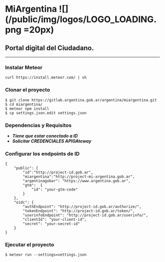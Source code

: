 # MiArgentina ![](/public/img/logos/LOGO_LOADING.png =20px)

## Portal digital del Ciudadano.
***

### Instalar Meteor
```
curl https://install.meteor.com/ | sh
```

### Clonar el proyecto

```
$ git clone https://gitlab.argentina.gob.ar/argentina/miargentina.git
$ cd miargentina/
$ meteor npm install
$ cp settings.json.edit settings.json
```

### Dependencias y Requisitos

- ***Tiene que estar conectado a ID***
- ***Solicitar CREDENCIALES APIGAteway***

### Configurar los endpoints de ID

```
{
    "public": {
        "id":"http://project-id.gob.ar",
        "miargentina":"http://project-mi-argentina.gob.ar",
        "argentinagobar": "https://www.argentina.gob.ar",
        "gtm":  {
            "id": "your-gtm-code"
        }
    },
    "oidc": {
        "authEndpoint": "http://project-id.gob.ar/authorize/",
        "tokenEndpoint": "http://project-id.gob.ar/token/",
        "userinfoEndpoint": "http://project-id.gob.ar/userinfo/",
        "clientId": "your-client-id",
        "secret": "your-secret-id"
    }
}
```

### Ejecutar el proyecto

```
$ meteor run --settings=settings.json
```
